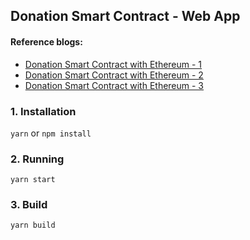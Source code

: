 ## Donation Smart Contract - Web App

#### Reference blogs:

- [Donation Smart Contract with Ethereum - 1](https://ai-research.dev/donation-smart-contract-with-ethereum-part-1/)
- [Donation Smart Contract with Ethereum - 2](https://ai-research.dev/donation-smart-contract-with-ethereum-part-2/)
- [Donation Smart Contract with Ethereum - 3](https://ai-research.dev/donation-smart-contract-with-ethereum-part-3/)

### 1. Installation

```yarn``` or ```npm install```

###  2. Running

```yarn start```

### 3. Build

```yarn build```
